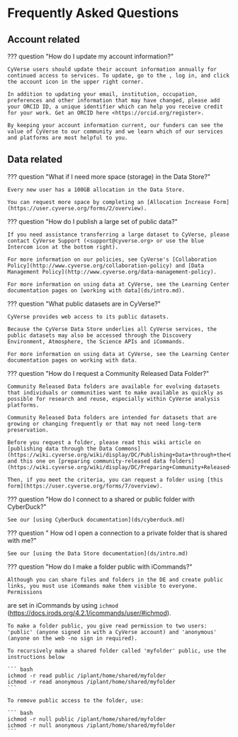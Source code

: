 # Frequently Asked Questions

## Account related

??? question "How do I update my account information?"

    CyVerse users should update their account information annually for continued access to services. To update, go to the , log in, and click the account icon in the upper right corner.

    In addition to updating your email, institution, occupation, preferences and other information that may have changed, please add your ORCID ID, a unique identifier which can help you receive credit for your work. Get an ORCID here <https://orcid.org/register>.

    By keeping your account information current, our funders can see the value of CyVerse to our community and we learn which of our services and platforms are most helpful to you.

## Data related

??? question "What if I need more space (storage) in the Data Store?"

    Every new user has a 100GB allocation in the Data Store. 
    
    You can request more space by completing an [Allocation Increase Form](https://user.cyverse.org/forms/2/overview).

??? question "How do I publish a large set of public data?"

    If you need assistance transferring a large dataset to CyVerse, please contact CyVerse Support (<support@cyverse.org> or use the blue Intercom icon at the bottom right). 
    
    For more information on our policies, see CyVerse's [Collaboration Policy](http://www.cyverse.org/collaboration-policy) and [Data Management Policy](http://www.cyverse.org/data-management-policy). 
    
    For more information on using data at CyVerse, see the Learning Center documentation pages on [working with data](ds/intro.md).

??? question "What public datasets are in CyVerse?"

    CyVerse provides web access to its public datasets. 
    
    Because the CyVerse Data Store underlies all CyVerse services, the public datasets may also be accessed through the Discovery Environment, Atmosphere, the Science APIs and iCommands. 
    
    For more information on using data at CyVerse, see the Learning Center documentation pages on working with data.

??? question "How do I request a Community Released Data Folder?"
    
    Community Released Data folders are available for evolving datasets that individuals or communities want to make available as quickly as possible for research and reuse, especially within CyVerse analysis platforms. 
    
    Community Released Data folders are intended for datasets that are growing or changing frequently or that may not need long-term preservation.

    Before you request a folder, please read this wiki article on [publishing data through the Data Commons](https://wiki.cyverse.org/wiki/display/DC/Publishing+Data+through+the+Data+Commons), and this one on [preparing community-released data folders](https://wiki.cyverse.org/wiki/display/DC/Preparing+Community+Released+Data+Folders).

    Then, if you meet the criteria, you can request a folder using [this form](https://user.cyverse.org/forms/7/overview).

??? question "How do I connect to a shared or public folder with CyberDuck?"

    See our [using CyberDuck documentation](ds/cyberduck.md)
    
??? question " How od I open a connection to a private folder that is shared with me?"

    See our [using the Data Store documentation](ds/intro.md)

??? question "How do I make a folder public with iCommands?"

    Although you can share files and folders in the DE and create public links, you must use iCommands make them visible to everyone. Permissions
are set in iCommands by using `ichmod` (<https://docs.irods.org/4.2.1/icommands/user/#ichmod>).

    To make a folder public, you give read permission to two users: 'public' (anyone signed in with a CyVerse account) and 'anonymous' (anyone on the web -no sign in required).

    To recursively make a shared folder called 'myfolder' public, use the instructions below

    ``` bash
    ichmod -r read public /iplant/home/shared/myfolder
    ichmod -r read anonymous /iplant/home/shared/myfolder
    ```

    To remove public access to the folder, use:

    ``` bash
    ichmod -r null public /iplant/home/shared/myfolder
    ichmod -r null anonymous /iplant/home/shared/myfolder
    ```
